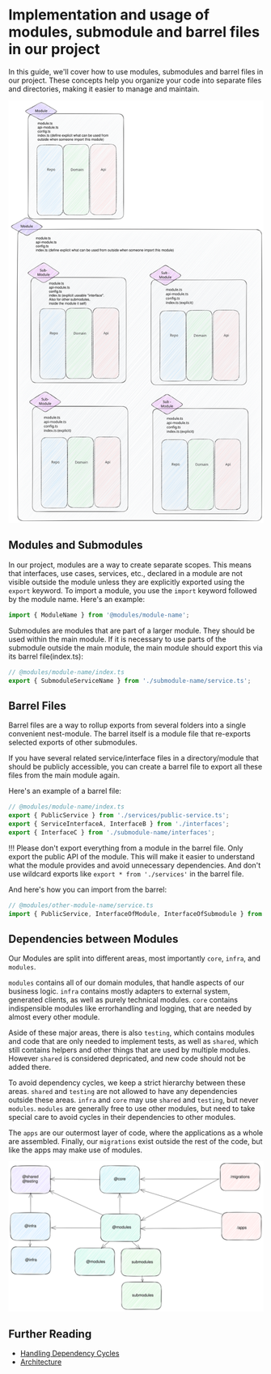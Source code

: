 # Implementation and usage of modules, submodule and barrel files in our project

In this guide, we'll cover how to use modules, submodules and barrel files in our project. These concepts help you organize your code into separate files and directories, making it easier to manage and maintain.

![Module Structure](./../img/Modules-SubModules_background.svg)

## Modules and Submodules

In our project, modules are a way to create separate scopes. This means that interfaces, use cases, services, etc., declared in a module are not visible outside the module unless they are explicitly exported using the `export` keyword. To import a module, you use the `import` keyword followed by the module name. Here's an example:

```typescript
import { ModuleName } from '@modules/module-name';
```

Submodules are modules that are part of a larger module. They should be used within the main module. If it is necessary to use parts of the submodule outside the main module, the main module should export this via its barrel file(index.ts):

```typescript
// @modules/module-name/index.ts
export { SubmoduleServiceName } from './submodule-name/service.ts';
```

## Barrel Files

Barrel files are a way to rollup exports from several folders into a single convenient nest-module. The barrel itself is a module file that re-exports selected exports of other submodules.

If you have several related service/interface files in a directory/module that should be publicly accessible, you can create a barrel file to export all these files from the main module again.

Here's an example of a barrel file:

```typescript
// @modules/module-name/index.ts
export { PublicService } from './services/public-service.ts';
export { ServiceInterfaceA, InterfaceB } from './interfaces';
export { InterfaceC } from './submodule-name/interfaces';
```

!!! Please don't export everything from a module in the barrel file. Only export the public API of the module. This will make it easier to understand what the module provides and avoid unnecessary dependencies. And don't use wildcard exports like `export * from './services'` in the barrel file.

And here's how you can import from the barrel:

```typescript
// @modules/other-module-name/service.ts
import { PublicService, InterfaceOfModule, InterfaceOfSubmodule } from '@modules/module-name';
```

## Dependencies between Modules

Our Modules are split into different areas, most importantly `core`, `infra`, and `modules`.

`modules` contains all of our domain modules, that handle aspects of our business logic. `infra` contains mostly adapters to external system, generated clients, as well as purely technical modules. `core` contains indispensible modules like errorhandling and logging, that are needed by almost every other module.

Aside of these major areas, there is also `testing`, which contains modules and code that are only needed to implement tests, as well as `shared`, which still contains helpers and other things that are used by multiple modules. However `shared` is considered depricated, and new code should not be added there.

To avoid dependency cycles, we keep a strict hierarchy between these areas. `shared` and `testing` are not allowed to have any dependencies outside these areas. `infra` and `core` may use `shared` and `testing`, but never `modules`. `modules` are generally free to use other modules, but need to take special care to avoid cycles in their dependencies to other modules.

The `apps` are our outermost layer of code, where the applications as a whole are assembled. Finally, our `migrations` exist outside the rest of the code, but like the apps may make use of modules.

![Module Structure](./../img/server_area_dependency_v3.svg)

## Further Reading

* [Handling Dependency Cycles](./solving-dependency-cycles.md)
* [Architecture](../architecture.md)
